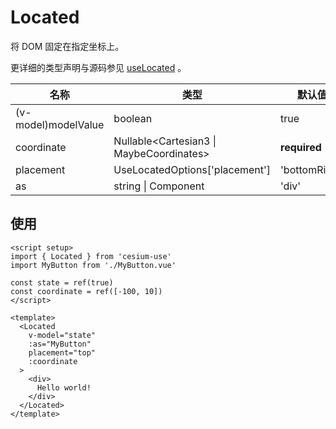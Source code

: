 # Located

将 DOM 固定在指定坐标上。

更详细的类型声明与源码参见 [useLocated](/zh/composables/useLocated.md) 。

| 名称                 | 类型                                      | 默认值             |
| ------------------- | ---------------------------------------- | ----------------- |
| (v-model)modelValue | boolean                                  | true              |
| coordinate          | Nullable<Cartesian3 \| MaybeCoordinates> | **required**      |
| placement           | UseLocatedOptions['placement']           | 'bottomRight'     |
| as                  | string \| Component                      | 'div'             |

## 使用

```vue
<script setup>
import { Located } from 'cesium-use'
import MyButton from './MyButton.vue'

const state = ref(true)
const coordinate = ref([-100, 10])
</script>

<template>
  <Located
    v-model="state"
    :as="MyButton"
    placement="top"
    :coordinate
  >
    <div>
      Hello world!
    </div>
  </Located>
</template>
```
